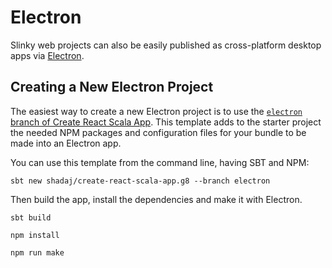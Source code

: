 # Electron
Slinky web projects can also be easily published as cross-platform desktop apps via [Electron](https://www.electronjs.org/).

## Creating a New Electron Project
The easiest way to create a new Electron project is to use the [`electron` branch of Create React Scala App](https://github.com/shadaj/create-react-scala-app.g8/tree/electron). This template adds to the starter project the needed NPM packages and configuration files for your bundle to be made into an Electron app.

You can use this template from the command line, having SBT and NPM:
```shell
sbt new shadaj/create-react-scala-app.g8 --branch electron
```

Then build the app, install the dependencies and make it with Electron.
```shell
sbt build
```

```shell
npm install
```

```shell
npm run make
```
